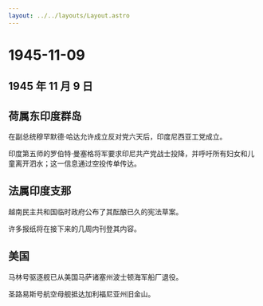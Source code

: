 ```yaml
---
layout: ../../layouts/Layout.astro
---
```


# 1945-11-09

## 1945 年 11 月 9 日

## 荷属东印度群岛

在副总统穆罕默德·哈达允许成立反对党六天后，印度尼西亚工党成立。

印度第五师的罗伯特·曼塞格将军要求印尼共产党战士投降，并呼吁所有妇女和儿童离开泗水；这一信息通过空投传单传达。

## 法属印度支那

越南民主共和国临时政府公布了其酝酿已久的宪法草案。

许多报纸将在接下来的几周内刊登其内容。

## 美国

马林号驱逐舰已从美国马萨诸塞州波士顿海军船厂退役。

圣路易斯号航空母舰抵达加利福尼亚州旧金山。